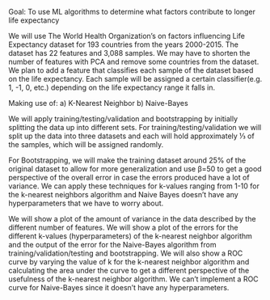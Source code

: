 

Goal: To use ML algorithms to determine what factors contribute to longer life expectancy



We will use The World Health Organization’s on factors influencing Life Expectancy dataset for 193 countries from the years 2000-2015. The dataset has 22 features and 3,088 samples. We may have to shorten the number of features with PCA and remove some countries from the dataset. We plan to add a feature that classifies each sample of the dataset based on the life expectancy. Each sample will be assigned a certain classifier(e.g. 1, -1, 0, etc.) depending on the life expectancy range it falls in. 

Making use of: 
a) K-Nearest Neighbor
b) Naive-Bayes


We will apply training/testing/validation and bootstrapping by initially splitting the data up into different sets. For training/testing/validation we will split up the data into three datasets and each will hold approximately ⅓ of the samples, which will be assigned randomly.


For Bootstrapping, we will make the training dataset around 25% of the original dataset to allow for more generalization and use β=50 to get a good perspective of the overall error in case the errors produced have a lot of variance. We can apply these techniques for k-values ranging from 1-10 for the k-nearest neighbors algorithm and Naive Bayes doesn’t have any hyperparameters that we have to worry about.


We will show a plot of the amount of variance in the data described by the different number of features. We will show a plot of the errors for the different k-values (hyperparameters) of the k-nearest neighbor algorithm and the output of the error for the Naive-Bayes algorithm from training/validation/testing and bootstrapping. We will also show a ROC curve by varying the value of k for the k-nearest neighbor algorithm and calculating the area under the curve to get a different perspective of the usefulness of the k-nearest neighbor algorithm. We can’t implement a ROC curve for Naive-Bayes since it doesn’t have any hyperparameters.

